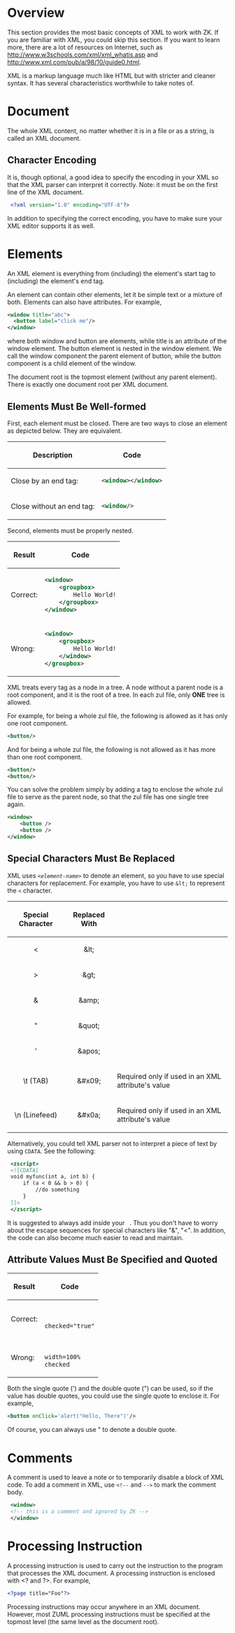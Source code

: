 # Overview

This section provides the most basic concepts of XML to work with ZK. If
you are familiar with XML, you could skip this section. If you want to
learn more, there are a lot of resources on Internet, such as
[<http://www.w3schools.com/xml/xml_whatis.asp>](http://www.w3schools.com/xml/xml_whatis.asp)
and
[<http://www.xml.com/pub/a/98/10/guide0.html>](http://www.xml.com/pub/a/98/10/guide0.html).

XML is a markup language much like HTML but with stricter and cleaner
syntax. It has several characteristics worthwhile to take notes of.

# Document

The whole XML content, no matter whether it is in a file or as a string,
is called an XML document.

## Character Encoding

It is, though optional, a good idea to specify the encoding in your XML
so that the XML parser can interpret it correctly. Note: it must be on
the first line of the XML document.

``` xml
 <?xml version="1.0" encoding="UTF-8"?>
```

In addition to specifying the correct encoding, you have to make sure
your XML editor supports it as well.

# Elements

An XML element is everything from (including) the element's start tag to
(including) the element's end tag.

An element can contain other elements, let it be simple text or a
mixture of both. Elements can also have attributes. For example,

``` xml
<window title="abc">
  <button label="click me"/>
</window>
```

where both window and button are elements, while title is an attribute
of the window element. The button element is nested in the window
element. We call the window component the parent element of button,
while the button component is a child element of the window.

The document root is the topmost element (without any parent element).
There is exactly one document root per XML document.

## Elements Must Be Well-formed

First, each element must be closed. There are two ways to close an
element as depicted below. They are equivalent.

<table>
<thead>
<tr class="header">
<th><center>
<p>Description</p>
</center></th>
<th><center>
<p>Code</p>
</center></th>
</tr>
</thead>
<tbody>
<tr class="odd">
<td><p>Close by an end tag:</p></td>
<td><div class="sourceCode" id="cb1"><pre
class="sourceCode xml"><code class="sourceCode xml"><span id="cb1-1"><a href="#cb1-1" aria-hidden="true" tabindex="-1"></a>&lt;<span class="kw">window</span>&gt;&lt;/<span class="kw">window</span>&gt;</span></code></pre></div></td>
</tr>
<tr class="even">
<td><p>Close without an end tag:</p></td>
<td><div class="sourceCode" id="cb2"><pre
class="sourceCode xml"><code class="sourceCode xml"><span id="cb2-1"><a href="#cb2-1" aria-hidden="true" tabindex="-1"></a>&lt;<span class="kw">window</span>/&gt;</span></code></pre></div></td>
</tr>
</tbody>
</table>

Second, elements must be properly nested.

<table>
<thead>
<tr class="header">
<th><center>
<p>Result</p>
</center></th>
<th><center>
<p>Code</p>
</center></th>
</tr>
</thead>
<tbody>
<tr class="odd">
<td><p>Correct:</p></td>
<td><div class="sourceCode" id="cb1"><pre
class="sourceCode xml"><code class="sourceCode xml"><span id="cb1-1"><a href="#cb1-1" aria-hidden="true" tabindex="-1"></a>&lt;<span class="kw">window</span>&gt;</span>
<span id="cb1-2"><a href="#cb1-2" aria-hidden="true" tabindex="-1"></a>    &lt;<span class="kw">groupbox</span>&gt;</span>
<span id="cb1-3"><a href="#cb1-3" aria-hidden="true" tabindex="-1"></a>        Hello World!</span>
<span id="cb1-4"><a href="#cb1-4" aria-hidden="true" tabindex="-1"></a>    &lt;/<span class="kw">groupbox</span>&gt;</span>
<span id="cb1-5"><a href="#cb1-5" aria-hidden="true" tabindex="-1"></a>&lt;/<span class="kw">window</span>&gt;</span></code></pre></div></td>
</tr>
<tr class="even">
<td><p>Wrong:</p></td>
<td><div class="sourceCode" id="cb2"><pre
class="sourceCode xml"><code class="sourceCode xml"><span id="cb2-1"><a href="#cb2-1" aria-hidden="true" tabindex="-1"></a>&lt;<span class="kw">window</span>&gt;</span>
<span id="cb2-2"><a href="#cb2-2" aria-hidden="true" tabindex="-1"></a>    &lt;<span class="kw">groupbox</span>&gt;</span>
<span id="cb2-3"><a href="#cb2-3" aria-hidden="true" tabindex="-1"></a>        Hello World!</span>
<span id="cb2-4"><a href="#cb2-4" aria-hidden="true" tabindex="-1"></a>    &lt;/<span class="kw">window</span>&gt;</span>
<span id="cb2-5"><a href="#cb2-5" aria-hidden="true" tabindex="-1"></a>&lt;/<span class="kw">groupbox</span>&gt;</span></code></pre></div></td>
</tr>
</tbody>
</table>

XML treats every tag as a node in a tree. A node without a parent node
is a root component, and it is the root of a tree. In each zul file,
only **ONE** tree is allowed.

For example, for being a whole zul file, the following is allowed as it
has only one root component.

``` xml
<button/>
```

And for being a whole zul file, the following is not allowed as it has
more than one root component.

``` xml
<button/>
<button/>
```

You can solve the problem simply by adding a tag to enclose the whole
zul file to serve as the parent node, so that the zul file has one
single tree again.

``` xml
<window>
    <button />
    <button />
</window>
```

## Special Characters Must Be Replaced

XML uses `<`*`element-name`*`>` to denote an element, so you have to use
special characters for replacement. For example, you have to use `&lt;`
to represent the `<` character.

<table>
<thead>
<tr class="header">
<th><center>
<p>Special Character</p>
</center></th>
<th><center>
<p>Replaced With</p>
</center></th>
<th></th>
</tr>
</thead>
<tbody>
<tr class="odd">
<td><center>
<p>&lt;</p>
</center></td>
<td><center>
<p>&amp;lt;</p>
</center></td>
<td></td>
</tr>
<tr class="even">
<td><center>
<p>&gt;</p>
</center></td>
<td><center>
<p>&amp;gt;</p>
</center></td>
<td></td>
</tr>
<tr class="odd">
<td><center>
<p>&amp;</p>
</center></td>
<td><center>
<p>&amp;amp;</p>
</center></td>
<td></td>
</tr>
<tr class="even">
<td><center>
<p>"</p>
</center></td>
<td><center>
<p>&amp;quot;</p>
</center></td>
<td></td>
</tr>
<tr class="odd">
<td><center>
<p>'</p>
</center></td>
<td><center>
<p>&amp;apos;</p>
</center></td>
<td></td>
</tr>
<tr class="even">
<td><center>
<p>\t (TAB)</p>
</center></td>
<td><center>
<p>&amp;#x09;</p>
</center></td>
<td><p>Required only if used in an XML attribute's value</p></td>
</tr>
<tr class="odd">
<td><center>
<p>\n (Linefeed)</p>
</center></td>
<td><center>
<p>&amp;#x0a;</p>
</center></td>
<td><p>Required only if used in an XML attribute's value</p></td>
</tr>
</tbody>
</table>

Alternatively, you could tell XML parser not to interpret a piece of
text by using `CDATA`. See the following:

``` xml
 <zscript>
 <![CDATA[
 void myfunc(int a, int b) {
     if (a < 0 && b > 0) {
         //do something
     }
 ]]>
 </zscript>
```

It is suggested to always add inside your <zscript>` `</zscript>. Thus
you don't have to worry about the escape sequences for special
characters like "&", "\<". In addition, the code can also become much
easier to read and maintain.

## Attribute Values Must Be Specified and Quoted

<table>
<thead>
<tr class="header">
<th><center>
<p>Result</p>
</center></th>
<th><center>
<p>Code</p>
</center></th>
</tr>
</thead>
<tbody>
<tr class="odd">
<td><p>Correct:</p></td>
<td><div class="sourceCode" id="cb1"><pre
class="sourceCode xml"><code class="sourceCode xml"><span id="cb1-1"><a href="#cb1-1" aria-hidden="true" tabindex="-1"></a>  </span>
<span id="cb1-2"><a href="#cb1-2" aria-hidden="true" tabindex="-1"></a></span>
<span id="cb1-3"><a href="#cb1-3" aria-hidden="true" tabindex="-1"></a>checked=&quot;true&quot;</span></code></pre></div></td>
</tr>
<tr class="even">
<td><p>Wrong:</p></td>
<td><div class="sourceCode" id="cb2"><pre
class="sourceCode xml"><code class="sourceCode xml"><span id="cb2-1"><a href="#cb2-1" aria-hidden="true" tabindex="-1"></a>  </span>
<span id="cb2-2"><a href="#cb2-2" aria-hidden="true" tabindex="-1"></a>width=100%</span>
<span id="cb2-3"><a href="#cb2-3" aria-hidden="true" tabindex="-1"></a>checked</span></code></pre></div></td>
</tr>
</tbody>
</table>

Both the single quote (') and the double quote (") can be used, so if
the value has double quotes, you could use the single quote to enclose
it. For example,

``` xml
<button onClick='alert("Hello, There")'/>
```

Of course, you can always use &quot; to denote a double quote.

# Comments

A comment is used to leave a note or to temporarily disable a block of
XML code. To add a comment in XML, use `<!--` and `-->` to mark the
comment body.

``` xml
 <window>
 <!-- this is a comment and ignored by ZK -->
 </window>
```

# Processing Instruction

A processing instruction is used to carry out the instruction to the
program that processes the XML document. A processing instruction is
enclosed with \<? and ?\>. For example,

``` xml
<?page title="Foo"?>
```

Processing instructions may occur anywhere in an XML document. However,
most ZUML processing instructions must be specified at the topmost level
(the same level as the document root).
